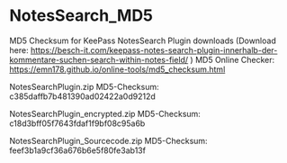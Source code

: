 # NotesSearch_MD5
MD5 Checksum for KeePass NotesSearch Plugin downloads (Download here: https://besch-it.com/keepass-notes-search-plugin-innerhalb-der-kommentare-suchen-search-within-notes-field/ )
MD5 Online Checker: https://emn178.github.io/online-tools/md5_checksum.html 

NotesSearchPlugin.zip              MD5-Checksum: c385daffb7b481390ad02422a0d9212d

NotesSearchPlugin_encrypted.zip    MD5-Checksum: c18d3bff05f7643fdaf1f9bf08c95a6b

NotesSearchPlugin_Sourcecode.zip   MD5-Checksum: feef3b1a9cf36a676b6e5f80fe3ab13f


